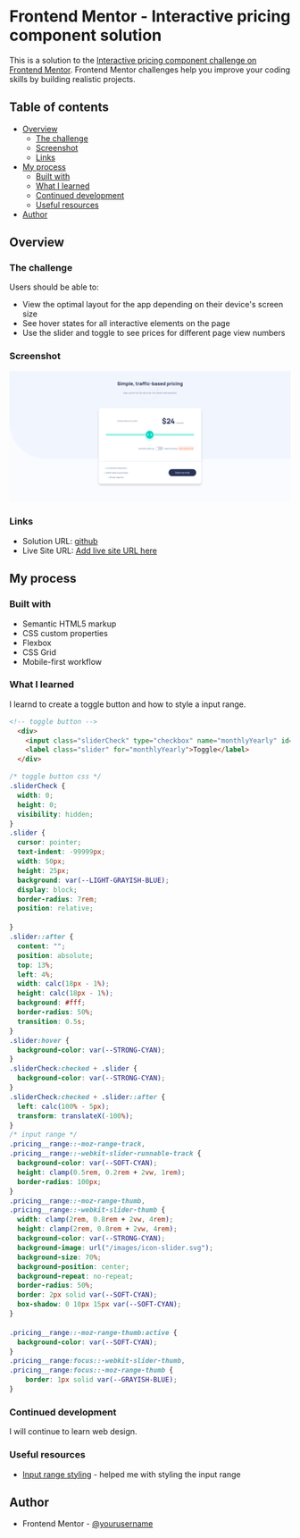 # Frontend Mentor - Interactive pricing component solution

This is a solution to the [Interactive pricing component challenge on Frontend Mentor](https://www.frontendmentor.io/challenges/interactive-pricing-component-t0m8PIyY8). Frontend Mentor challenges help you improve your coding skills by building realistic projects. 

## Table of contents

- [Overview](#overview)
  - [The challenge](#the-challenge)
  - [Screenshot](#screenshot)
  - [Links](#links)
- [My process](#my-process)
  - [Built with](#built-with)
  - [What I learned](#what-i-learned)
  - [Continued development](#continued-development)
  - [Useful resources](#useful-resources)
- [Author](#author)

## Overview

### The challenge

Users should be able to:

- View the optimal layout for the app depending on their device's screen size
- See hover states for all interactive elements on the page
- Use the slider and toggle to see prices for different page view numbers

### Screenshot

![](./screenshot.png)

### Links

- Solution URL: [github](https://github.com/RadasinR/interactive-pricing-component.git)
- Live Site URL: [Add live site URL here](https://your-live-site-url.com)

## My process

### Built with

- Semantic HTML5 markup
- CSS custom properties
- Flexbox
- CSS Grid
- Mobile-first workflow

### What I learned

I learnd to create a toggle button and how to style a input range.

```html
<!-- toggle button -->
  <div>
    <input class="sliderCheck" type="checkbox" name="monthlyYearly" id="monthlyYearly" />
    <label class="slider" for="monthlyYearly">Toggle</label>
  </div>

```
```css
/* toggle button css */
.sliderCheck {
  width: 0;
  height: 0;
  visibility: hidden;
}
.slider {
  cursor: pointer;
  text-indent: -99999px;
  width: 50px;
  height: 25px;
  background: var(--LIGHT-GRAYISH-BLUE);
  display: block;
  border-radius: 7rem;
  position: relative;
 
}
.slider::after {
  content: "";
  position: absolute;
  top: 13%;
  left: 4%;
  width: calc(18px - 1%);
  height: calc(18px - 1%);
  background: #fff;
  border-radius: 50%;
  transition: 0.5s;
}
.slider:hover {
  background-color: var(--STRONG-CYAN);
}
.sliderCheck:checked + .slider {
  background-color: var(--STRONG-CYAN);
}
.sliderCheck:checked + .slider::after {
  left: calc(100% - 5px);
  transform: translateX(-100%);
}
/* input range */
.pricing__range::-moz-range-track,
.pricing__range::-webkit-slider-runnable-track {
  background-color: var(--SOFT-CYAN);
  height: clamp(0.5rem, 0.2rem + 2vw, 1rem);
  border-radius: 100px;
}
.pricing__range::-moz-range-thumb,
.pricing__range::-webkit-slider-thumb {
  width: clamp(2rem, 0.8rem + 2vw, 4rem);
  height: clamp(2rem, 0.8rem + 2vw, 4rem);
  background-color: var(--STRONG-CYAN);
  background-image: url("/images/icon-slider.svg");
  background-size: 70%;
  background-position: center;
  background-repeat: no-repeat;
  border-radius: 50%;
  border: 2px solid var(--SOFT-CYAN);
  box-shadow: 0 10px 15px var(--SOFT-CYAN);
}

.pricing__range::-moz-range-thumb:active {
  background-color: var(--SOFT-CYAN);
}
.pricing__range:focus::-webkit-slider-thumb,
.pricing__range:focus::-moz-range-thumb {
    border: 1px solid var(--GRAYISH-BLUE); 
}
```

### Continued development
I will continue to learn web design.

### Useful resources

- [Input range styling](https://www.smashingmagazine.com/2021/12/create-custom-range-input-consistent-browsers/) - helped me with styling the input range

## Author

- Frontend Mentor - [@yourusername](https://www.frontendmentor.io/profile/Radasin)


